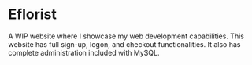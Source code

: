 # Eflorist
 A WIP website where I showcase my web development capabilities. This website has full sign-up, logon, and checkout functionalities. It also has complete administration included with MySQL.
